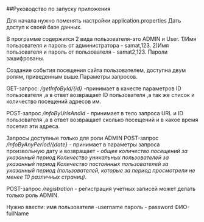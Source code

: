 ##Руководство по запуску приложения



Для начала нужно поменять настройки application.properties
Дать доступ к своей базе данных.

 В программе содержится 2 вида пользователя-это ADMIN  и User.
 1)Имя пользователя и пароль от администратора - samat,123.
 2)Имя пользователя и пароль от пользователя - samat2,123.
 Пароли зашифрованы.
 
Создание события посещения сайта пользователем, доступна двум ролям,
приведенным выше.Параметры запросов.

GET-запрос: _/getInfoById/{id}_ -принимает в качесте параметров ID пользователя 
 ,а в ответ возвращает ID пользователя ,а так же список и количество посещений адресов им.

POST-запрос _/infoByUrlsAndId_ - принимает в тело запроса URL и ID пользователя 
,а в ответ возвращает сколько посещений и в какое время посетил эти адреса.

Запросы доступные только для роли ADMIN
POST-запрос _/infoByAnyPeriod/{date}_ - принимает в параметры запроса произвольную дату
и возвращает -
_общее количество посещений за указанный период
           Количество уникальных пользователей за указанный период 
           Количество постоянных пользователей за указанный период
           (пользователей, которые за период просмотрели не менее 10 различных
           страниц)_. 

POST-запрос _/registration_ - регистрация учетных записей может делать только роль ADMIN.



Нужно ввести:
имя пользователя -username
пароль - password
ФИО-fullName
